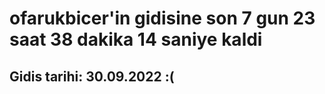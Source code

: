 # ofarukbicer'in gidisine son 7 gun 23 saat 38 dakika 14 saniye kaldi

## Gidis tarihi: 30.09.2022 :(